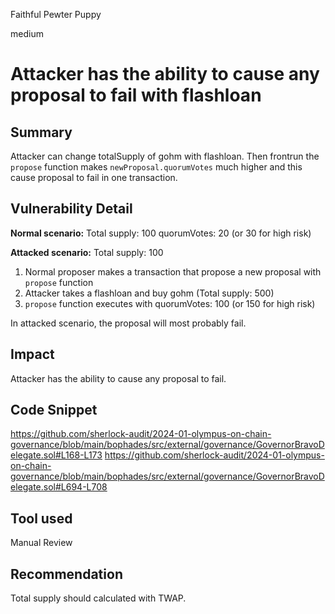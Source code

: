 Faithful Pewter Puppy

medium

# Attacker has the ability to cause any proposal to fail with flashloan

## Summary
Attacker can change totalSupply of gohm with flashloan. Then frontrun the `propose` function makes `newProposal.quorumVotes` much higher and this cause proposal to fail in one transaction.
## Vulnerability Detail
**Normal scenario:**
Total supply: 100
quorumVotes: 20 (or 30 for high risk)

**Attacked scenario:**
Total supply: 100
1. Normal proposer makes a transaction that propose a new proposal with `propose` function
2. Attacker takes a flashloan and buy gohm (Total supply: 500)
3. `propose` function executes with quorumVotes: 100 (or 150 for high risk)

In attacked scenario, the proposal will most probably fail.
## Impact
Attacker has the ability to cause any proposal to fail.

## Code Snippet
https://github.com/sherlock-audit/2024-01-olympus-on-chain-governance/blob/main/bophades/src/external/governance/GovernorBravoDelegate.sol#L168-L173
https://github.com/sherlock-audit/2024-01-olympus-on-chain-governance/blob/main/bophades/src/external/governance/GovernorBravoDelegate.sol#L694-L708

## Tool used
Manual Review

## Recommendation
Total supply should calculated with TWAP. 